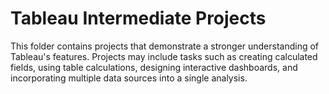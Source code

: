 # Tableau Intermediate Projects
This folder contains projects that demonstrate a stronger understanding of Tableau's features. Projects may include tasks such as creating calculated fields, using table calculations, designing interactive dashboards, and incorporating multiple data sources into a single analysis.

